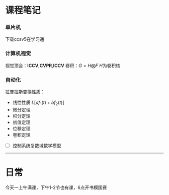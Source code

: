 # 课程笔记
### 单片机
下载ccsv5在学习通
### 计算机视觉
视觉顶会：**ICCV**,**CVPR**,**ICCV**
卷积：$G=H\bigotimes F$
$H$为卷积核
### 自动化
拉普拉斯变换性质：
- 线性性质
	$L[af_1(t)+bf_2(t)]$
- 微分定理
- 积分定理
- 初值定理
- 位移定理
- 卷积定理
- [ ] 控制系统复数域数学模型
- - -
# 日常
今天一上午满课，下午1-2节也有课，6点开书模国赛